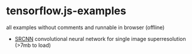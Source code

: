 # tensorflow.js-examples

all examples without comments and runnable in browser (offline)
  - [SRCNN] convolutional neural network for single image superresolution (>7mb to load)

[SRCNN]:<https://git.io/fhyIf>
 
